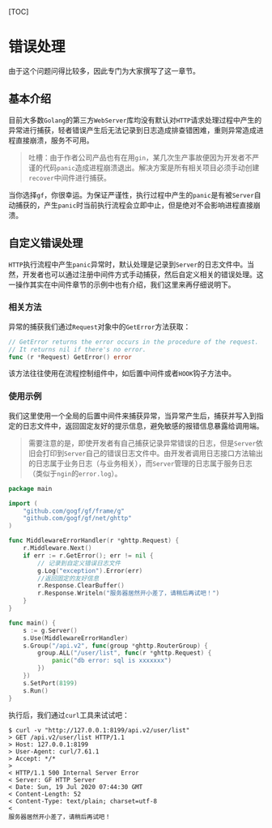 [TOC]



# 错误处理

由于这个问题问得比较多，因此专门为大家撰写了这一章节。


## 基本介绍

目前大多数`Golang`的第三方`WebServer`库均没有默认对`HTTP`请求处理过程中产生的异常进行捕获，轻者错误产生后无法记录到日志造成排查错困难，重则异常造成进程直接崩溃，服务不可用。

> 吐槽：由于作者公司产品也有在用`gin`，某几次生产事故便因为开发者不严谨的代码`panic`造成进程崩溃退出。解决方案是所有相关项目必须手动创建`recover`中间件进行捕获。

当你选择`gf`，你很幸运。为保证严谨性，执行过程中产生的`panic`是有被`Server`自动捕获的，产生`panic`时当前执行流程会立即中止，但是绝对不会影响进程直接崩溃。



## 自定义错误处理


`HTTP`执行流程中产生`panic`异常时，默认处理是记录到`Server`的日志文件中。当然，开发者也可以通过注册中间件方式手动捕获，然后自定义相关的错误处理。这一操作其实在中间件章节的示例中也有介绍，我们这里来再仔细说明下。

### 相关方法

异常的捕获我们通过`Request`对象中的`GetError`方法获取：
```go
// GetError returns the error occurs in the procedure of the request.
// It returns nil if there's no error.
func (r *Request) GetError() error
```
该方法往往使用在流程控制组件中，如后置中间件或者`HOOK`钩子方法中。

### 使用示例

我们这里使用一个全局的后置中间件来捕获异常，当异常产生后，捕获并写入到指定的日志文件中，返回固定友好的提示信息，避免敏感的报错信息暴露给调用端。

> 需要注意的是，即使开发者有自己捕获记录异常错误的日志，但是`Server`依旧会打印到`Server`自己的错误日志文件中。由开发者调用日志接口方法输出的日志属于业务日志（与业务相关），而`Server`管理的日志属于服务日志（类似于`ngin`的`error.log`）。

```go
package main

import (
	"github.com/gogf/gf/frame/g"
	"github.com/gogf/gf/net/ghttp"
)

func MiddlewareErrorHandler(r *ghttp.Request) {
	r.Middleware.Next()
	if err := r.GetError(); err != nil {
		// 记录到自定义错误日志文件
		g.Log("exception").Error(err)
		//返回固定的友好信息
		r.Response.ClearBuffer()
		r.Response.Writeln("服务器居然开小差了，请稍后再试吧！")
	}
}

func main() {
	s := g.Server()
	s.Use(MiddlewareErrorHandler)
	s.Group("/api.v2", func(group *ghttp.RouterGroup) {
		group.ALL("/user/list", func(r *ghttp.Request) {
			panic("db error: sql is xxxxxxx")
		})
	})
	s.SetPort(8199)
	s.Run()
}
```
执行后，我们通过`curl`工具来试试吧：
```shell
$ curl -v "http://127.0.0.1:8199/api.v2/user/list"
> GET /api.v2/user/list HTTP/1.1
> Host: 127.0.0.1:8199
> User-Agent: curl/7.61.1
> Accept: */*
>
< HTTP/1.1 500 Internal Server Error
< Server: GF HTTP Server
< Date: Sun, 19 Jul 2020 07:44:30 GMT
< Content-Length: 52
< Content-Type: text/plain; charset=utf-8
<
服务器居然开小差了，请稍后再试吧！
```




























